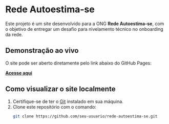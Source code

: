 # Rede Autoestima-se

Este projeto é um site desenvolvido para a ONG **Rede Autoestima-se**, com o objetivo de entregar um desafio para nivelamento técnico no onboarding da rede.

## Demonstração ao vivo

O site pode ser aberto diretamente pelo link abaixo do GitHub Pages:

[**Acesse aqui**](https://seu-usuario.github.io/rede-autoestima-se)

## Como visualizar o site localmente

1. Certifique-se de ter o [Git](https://git-scm.com/) instalado em sua máquina.
2. Clone este repositório com o comando:
   ```bash
   git clone https://github.com/seu-usuario/rede-autoestima-se.git
   ```
